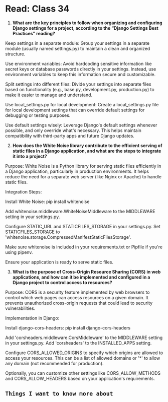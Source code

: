 # Read: Class 34

1. **What are the key principles to follow when organizing and configuring Django settings for a project, according to the “Django Settings Best Practices” reading?**

Keep settings in a separate module: Group your settings in a separate module (usually named settings.py) to maintain a clean and organized structure.

Use environment variables: Avoid hardcoding sensitive information like secret keys or database passwords directly in your settings. Instead, use environment variables to keep this information secure and customizable.

Split settings into different files: Divide your settings into separate files based on functionality (e.g., base.py, development.py, production.py) to make it easier to manage and understand.

Use local_settings.py for local development: Create a local_settings.py file for local development settings that can override default settings for debugging or testing purposes.

Use default settings wisely: Leverage Django's default settings whenever possible, and only override what's necessary. This helps maintain compatibility with third-party apps and future Django updates.

2. **How does the White Noise library contribute to the efficient serving of static files in a Django application, and what are the steps to integrate it into a project?**

Purpose: White Noise is a Python library for serving static files efficiently in a Django application, particularly in production environments. It helps reduce the need for a separate web server (like Nginx or Apache) to handle static files.

Integration Steps:

Install White Noise: pip install whitenoise

Add whitenoise.middleware.WhiteNoiseMiddleware to the MIDDLEWARE setting in your settings.py.

Configure STATIC_URL and STATICFILES_STORAGE in your settings.py. Set STATICFILES_STORAGE to 'whitenoise.storage.CompressedManifestStaticFilesStorage'.

Make sure whitenoise is included in your requirements.txt or Pipfile if you're using pipenv.

Ensure your application is ready to serve static files.

3. **What is the purpose of Cross-Origin Resource Sharing (CORS) in web applications, and how can it be implemented and configured in a Django project to control access to resources?**

Purpose: CORS is a security feature implemented by web browsers to control which web pages can access resources on a given domain. It prevents unauthorized cross-origin requests that could lead to security vulnerabilities.

Implementation in Django:

Install django-cors-headers: pip install django-cors-headers

Add 'corsheaders.middleware.CorsMiddleware' to the MIDDLEWARE setting in your settings.py.
Add 'corsheaders' to the INSTALLED_APPS setting.

Configure CORS_ALLOWED_ORIGINS to specify which origins are allowed to access your resources. This can be a list of allowed domains or '*' to allow any domain (not recommended for production).

Optionally, you can customize other settings like CORS_ALLOW_METHODS and CORS_ALLOW_HEADERS based on your application's requirements.

## `Things I want to know more about`
